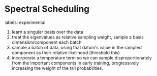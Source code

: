 # Spectral Scheduling

labels: experimental

1. learn a singular basis over the data
2. treat the eigenvalues as relative sampling weight, sample a basis dimension/component each batch
3. sample a batch of data, using that datum's value in the sampled component as their relative likelihood (threshold this)
4. incorporate a temperature term so we can sample disproportionately from the important components in early training, progressively increasing the weight of the tail probabilities.
